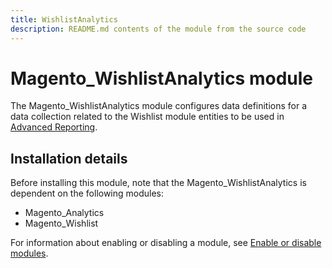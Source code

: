```yaml
---
title: WishlistAnalytics
description: README.md contents of the module from the source code
---
```


# Magento_WishlistAnalytics module

The Magento_WishlistAnalytics module configures data definitions for a data collection related to the Wishlist module entities to be used in [Advanced Reporting](https://developer.adobe.com/commerce/php/development/advanced-reporting/modules/).

## Installation details

Before installing this module, note that the Magento_WishlistAnalytics is dependent on the following modules:

- Magento_Analytics
- Magento_Wishlist

For information about enabling or disabling a module, see [Enable or disable modules](https://experienceleague.adobe.com/docs/commerce-operations/installation-guide/tutorials/manage-modules.html).
